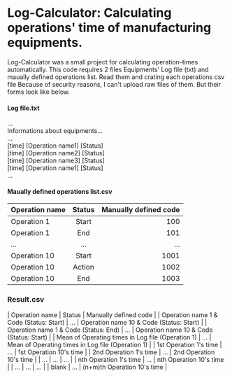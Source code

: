 # Log-Calculator: Calculating operations' time of manufacturing equipments.
Log-Calculator was a small project for calculating operation-times automatically. 
This code requires 2 files Equipments' Log file (txt) and maually defined operations list. 
Read them and crating each operations csv file 
Because of security reasons, I can't upload raw files of them. 
But their forms look like below.

#### Log file.txt

...  
Informations about equipments...  
...  
[time]  [Operation name1] [Status]  
[time]  [Operation name2] [Status]  
[time]  [Operation name3] [Status]  
[time]  [Operation name1] [Status]  
...  

#### Maually defined operations list.csv

| Operation name      | Status     | Manually defined code     |
| :------------- | :----------: | -----------: |
|  Operation 1 | Start   | 100    |
| Operation 1   | End | 101 |
| ...   | ... | ... |
| Operation 10   | Start | 1001 |
| Operation 10   | Action | 1002 |
| Operation 10   | End | 1003 |

### Result.csv

| Operation name      | Status     | Manually defined code     |
| Operation name 1 & Code (Status: Start)     | ...     | Operation name 10 & Code (Status: Start)          |
| Operation name 1 & Code (Status: End)         | ...     | Operation name 10 & Code (Status: Start)          |
| Mean of Operating times in Log file (Operation 1)          | ...     | Mean of Operating times in Log file (Operation 1)        |
| 1st Operation 1's time | ...   | 1st Operation 10's time    |
| 2nd Operation 1's time   | ... | 2nd Operation 10's time |
| ...   | ... | ... |
| nth Operation 1's time   | ... | nth Operation 10's time |
| ...   | ... | ... |
| blank   | ... | (n+m)th Operation 10's time |
